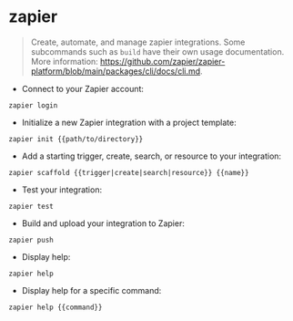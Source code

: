 # zapier

> Create, automate, and manage zapier integrations.
> Some subcommands such as `build` have their own usage documentation.
> More information: <https://github.com/zapier/zapier-platform/blob/main/packages/cli/docs/cli.md>.

- Connect to your Zapier account:

`zapier login`

- Initialize a new Zapier integration with a project template:

`zapier init {{path/to/directory}}`

- Add a starting trigger, create, search, or resource to your integration:

`zapier scaffold {{trigger|create|search|resource}} {{name}}`

- Test your integration:

`zapier test`

- Build and upload your integration to Zapier:

`zapier push`

- Display help:

`zapier help`

- Display help for a specific command:

`zapier help {{command}}`
